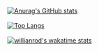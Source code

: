 
[![Anurag's GitHub stats](https://github-readme-stats.vercel.app/api?username=Javi3Code&count_private=true&show_icons=true&theme=radical&repo=github-readme-stats)](https://github.com/anuraghazra/github-readme-stats)
<br><br>
[![Top Langs](https://github-readme-stats.vercel.app/api/top-langs/?username=Javi3Code&langs_count=10&layout=compact&theme=radical)](https://github.com/anuraghazra/github-readme-stats)
<br><br>
[![willianrod's wakatime stats](https://github-readme-stats.vercel.app/api/wakatime?username=Javi3Code&layout=compact&theme=radical)](https://github.com/anuraghazra/github-readme-stats)

